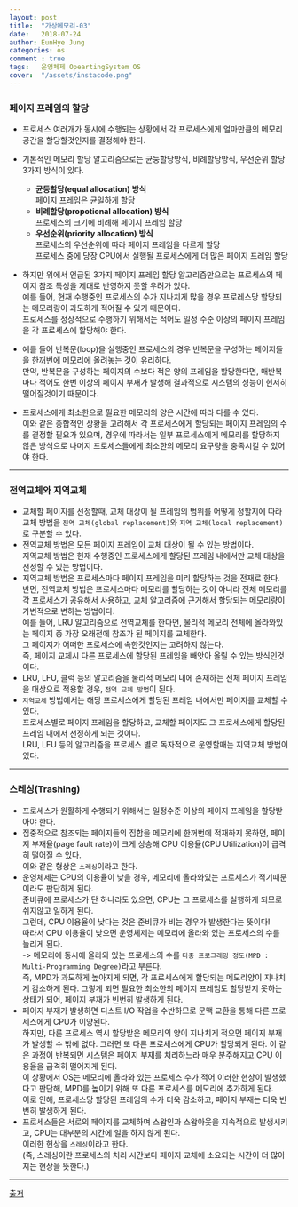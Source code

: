 ```yaml
---
layout: post
title:  "가상메모리-03"
date:   2018-07-24
author: EunHye Jung
categories: os
comment : true
tags:	운영체제 OpeartingSystem OS
cover:  "/assets/instacode.png"
---
```


   

   

### 페이지 프레임의 할당       
   

* 프로세스 여러개가 동시에 수행되는 상황에서 각 프로세스에게 얼마만큼의 메모리 공간을 할당할것인지를 결정해야 한다.  
* 기본적인 메모리 할당 알고리즘으로는 균둥할당방식, 비례할당방식, 우선순위 할당 3가지 방식이 있다.  
  * <b>균등할당(equal allocation) 방식 </b>  
   페이지 프레임은 균일하게 할당  
  * <b>비례할당(propotional allocation) 방식 </b>  
   프로세스의 크기에 비례해 페이지 프레임 할당  
  * <b>우선순위(priority allocation) 방식 </b>  
   프로세스의 우선순위에 따라 페이지 프레임을 다르게 할당   
   프로세스 중에 당장 CPU에서 실행될 프로세스에게 더 많은 페이지 프레임 할당
   
* 하지만 위에서 언급된 3가지 페이지 프레임 할당 알고리즘만으로는 프로세스의 페이지 참조 특성을 제대로 반영하지 못할 우려가 있다.  
  예를 들어, 현재 수행중인 프로세스의 수가 지나치게 많을 경우 프로레스당 할당되는 메모리량이 과도하게 적어질 수 있기 때문이다.  
  프로세스를 정상적으로 수행하기 위해서는 적어도 일정 수준 이상의 페이지 프레임을 각 프로세스에 할당해야 한다.  
* 예를 들어 반복문(loop)을 실행중인 프로세스의 경우 반복문을 구성하는 페이지들을 한꺼번에 메모리에 올려놓는 것이 유리하다.  
  만약, 반복문을 구성하는 페이지의 수보다 적은 양의 프레임을 할당한다면, 매반복마다 적어도 한번 이상의 페이지 부재가 발생해 결과적으로 시스템의 성능이 현저히 떨어질것이기 때문이다.   
* 프로세스에게 최소한으로 필요한 메모리의 양은 시간에 따라 다를 수 있다.   
  이와 같은 종합적인 상황을 고려해서 각 프로세스에게 할당되는 페이지 프레임의 수를 결정할 필요가 있으며, 경우에 따라서는 일부 프로세스에게 메모리를 할당하지 않은 방식으로 나머지 프로세스들에게 최소한의 메모리 요구량을 충족시킬 수 있어야 한다.  
    
   
- - -   
    
    
### 전역교체와 지역교체    
    
* 교체할 페이지를 선정할때, 교체 대상이 될 프레임의 범위를 어떻게 정할지에 따라 교체 방법을 `전역 교체(global replacement)`와 `지역 교체(local replacement)`로 구분할 수 있다.  
* 전역교체 방법은 모든 페이지 프레임이 교체 대상이 될 수 있는 방법이다.  
  지역교체 방법은 현재 수행중인 프로세스에게 할당된 프레임 내에서만 교체 대상을 선정할 수 있는 방법이다.  
* 지역교체 방법은 프로세스마다 페이지 프레임을 미리 할당하는 것을 전재로 한다.  
  반면, 전역교체 방법은 프로세스마다 메모리를 할당하는 것이 아니라 전체 메모리를 각 프로세스가 공유해서 사용하고, 교체 알고리즘에 근거해서 할당되는 메모리량이 가변적으로 변하는 방법이다.  
  예를 들어, LRU 알고리즘으로 전역교체를 한다면, 물리적 메모리 전체에 올라와있는 페이지 중 가장 오래전에 참조가 된 페이지를 교체한다.  
  그 페이지가 어떠한 프로세스에 속한것인지는 고려하지 않는다.  
  즉, 페이지 교체시 다른 프로세스에 할당된 프레임을 빼앗아 올릴 수 있는 방식인것이다.   
* LRU, LFU, 클럭 등의 알고리즘을 물리적 메모리 내에 존재하는 전체 페이지 프레임을 대상으로 적용할 경우, `전역 교체 방법`이 된다.  
* `지역교체` 방법에서는 해당 프로세스에게 할당된 프레임 내에서만 페이지를 교체할 수 있다.  
  프로세스별로 페이지 프레임을 할당하고, 교체할 페이지도 그 프로세스에게 할당된 프레임 내에서 선정하게 되는 것이다.   
  LRU, LFU 등의 알고리즘을 프로세스 별로 독자적으로 운영할때는 지역교체 방법이 있다.   
    
    
- - -   
     
     
### 스레싱(Trashing)   
    
    
* 프로세스가 원활하게 수행되기 위해서는 일정수준 이상의 페이지 프레임을 할당받아야 한다.  
* 집중적으로 참조되는 페이지들의 집합을 메모리에 한꺼번에 적재하지 못하면, 페이지 부재율(page fault rate)이 크게 상승해 CPU 이용율(CPU Utilization)이 급격히 떨어질 수 있다.  
  이와 같은 형상은 `스레싱`이라고 한다.   
* 운영체제는 CPU의 이용율이 낮을 경우, 메모리에 올라와있는 프로세스가 적기때문이라도 판단하게 된다.  
  준비큐에 프로세스가 단 하나라도 있으면, CPU는 그 프로세스를 실행하게 되므로 쉬지않고 일하게 된다.  
  그런데, CPU 이용율이 낮다는 것은 준비큐가 비는 경우가 발생한다는 뜻이다!   
  따라서 CPU 이용율이 낮으면 운영체제는 메모리에 올라와 있는 프로세스의 수를 늘리게 된다.  
  -> 메모리에 동시에 올라와 있는 프로세스의 수를 `다중 프로그래밍 정도(MPD : Multi-Programming Degree)`라고 부른다.   
  즉, MPD가 과도하게 높아지게 되면, 각 프로세스에게 할당되는 메모리양이 지나치게 감소하게 된다. 그렇게 되면 필요한 최소한의 페이지 프레임도 할당받지 못하는 상태가 되어, 페이지 부재가 빈번히 발생하게 된다.   
* 페이지 부재가 발생하면 디스트 I/O 작업을 수반하므로 문맥 교환을 통해 다른 프로세스에게 CPU가 이양된다.  
  하지만, 다른 프로세스 역시 할당받은 메모리의 양이 지나치게 적으면 페이지 부재가 발생할 수 밖에 없다. 그러면 또 다른 프로세스에게 CPU가 할당되게 된다. 이 같은 과정이 반복되면 시스템은 페이지 부재를 처리하느라 매우 분주해지고 CPU 이용율을 급격히 떨어지게 된다.  
  이 상황에서 OS는 메모리에 올라와 있는 프로세스 수가 적어 이러한 현상이 발생했다고 판단해, MPD를 높이기 위해 또 다른 프로세스를 메모리에 추가하게 된다.  
  이로 인해, 프로세스당 할당된 프레임의 수가 더욱 감소하고, 페이지 부재는 더욱 빈번히 발생하게 된다.  
* 프로세스들은 서로의 페이지를 교체하며 스왑인과 스왑아웃을 지속적으로 발생시키고, CPU는 대부분의 시간에 일을 하지 않게 된다.  
  이러한 현상을 `스레싱`이라고 한다.  
  (즉, 스레싱이란 프로세스의 처리 시간보다 페이지 교체에 소요되는 시간이 더 많아지는 현상을 뜻한다.)   
    
    
- - -  
   
    
[출저](https://book.naver.com/bookdb/book_detail.nhn?bid=4392911)  

   

     

     




